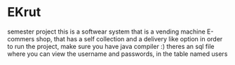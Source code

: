# EKrut
semester project
this is a softwear system that is a vending machine E-commers shop, that has a self collection and a delivery like option
in order to run the project, make sure you have java compiler :) 
theres an sql file where you can view the username and passwords, in the table named users 

